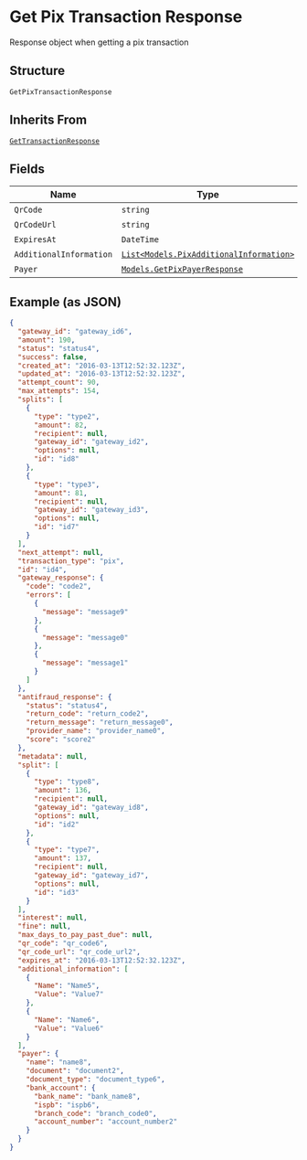 
# Get Pix Transaction Response

Response object when getting a pix transaction

## Structure

`GetPixTransactionResponse`

## Inherits From

[`GetTransactionResponse`](../../doc/models/get-transaction-response.md)

## Fields

| Name | Type | Tags | Description |
|  --- | --- | --- | --- |
| `QrCode` | `string` | Required | - |
| `QrCodeUrl` | `string` | Required | - |
| `ExpiresAt` | `DateTime` | Required | - |
| `AdditionalInformation` | [`List<Models.PixAdditionalInformation>`](../../doc/models/pix-additional-information.md) | Required | - |
| `Payer` | [`Models.GetPixPayerResponse`](../../doc/models/get-pix-payer-response.md) | Required | - |

## Example (as JSON)

```json
{
  "gateway_id": "gateway_id6",
  "amount": 190,
  "status": "status4",
  "success": false,
  "created_at": "2016-03-13T12:52:32.123Z",
  "updated_at": "2016-03-13T12:52:32.123Z",
  "attempt_count": 90,
  "max_attempts": 154,
  "splits": [
    {
      "type": "type2",
      "amount": 82,
      "recipient": null,
      "gateway_id": "gateway_id2",
      "options": null,
      "id": "id8"
    },
    {
      "type": "type3",
      "amount": 81,
      "recipient": null,
      "gateway_id": "gateway_id3",
      "options": null,
      "id": "id7"
    }
  ],
  "next_attempt": null,
  "transaction_type": "pix",
  "id": "id4",
  "gateway_response": {
    "code": "code2",
    "errors": [
      {
        "message": "message9"
      },
      {
        "message": "message0"
      },
      {
        "message": "message1"
      }
    ]
  },
  "antifraud_response": {
    "status": "status4",
    "return_code": "return_code2",
    "return_message": "return_message0",
    "provider_name": "provider_name0",
    "score": "score2"
  },
  "metadata": null,
  "split": [
    {
      "type": "type8",
      "amount": 136,
      "recipient": null,
      "gateway_id": "gateway_id8",
      "options": null,
      "id": "id2"
    },
    {
      "type": "type7",
      "amount": 137,
      "recipient": null,
      "gateway_id": "gateway_id7",
      "options": null,
      "id": "id3"
    }
  ],
  "interest": null,
  "fine": null,
  "max_days_to_pay_past_due": null,
  "qr_code": "qr_code6",
  "qr_code_url": "qr_code_url2",
  "expires_at": "2016-03-13T12:52:32.123Z",
  "additional_information": [
    {
      "Name": "Name5",
      "Value": "Value7"
    },
    {
      "Name": "Name6",
      "Value": "Value6"
    }
  ],
  "payer": {
    "name": "name8",
    "document": "document2",
    "document_type": "document_type6",
    "bank_account": {
      "bank_name": "bank_name8",
      "ispb": "ispb6",
      "branch_code": "branch_code0",
      "account_number": "account_number2"
    }
  }
}
```

